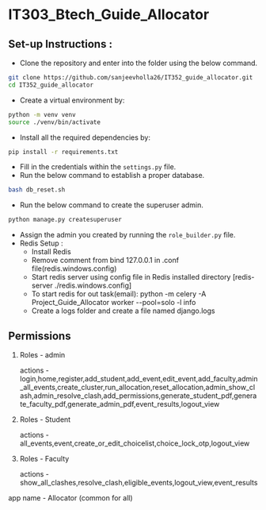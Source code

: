 # IT303_Btech_Guide_Allocator

## Set-up Instructions :

- Clone the repository and enter into the folder using the below command.
```bash
git clone https://github.com/sanjeevholla26/IT352_guide_allocator.git
cd IT352_guide_allocator
```
- Create a virtual environment by:
```bash
python -m venv venv
source ./venv/bin/activate
```
- Install all the required dependencies by:
```bash
pip install -r requirements.txt
```
- Fill in the credentials within the `settings.py` file.
- Run the below command to establish a proper database.
```bash
bash db_reset.sh
```
- Run the below command to create the superuser admin.
```bash
python manage.py createsuperuser
```
- Assign the admin you created by running the `role_builder.py` file.
- Redis Setup :
  - Install Redis
  - Remove comment from bind 127.0.0.1 in .conf file(redis.windows.config)
  - Start redis server using config file in Redis installed directory [redis-server ./redis.windows.config]
  - To start redis for out task(email): python -m celery -A Project_Guide_Allocator worker --pool=solo -l info
  - Create a logs folder and create a file named django.logs

## Permissions 

1. Roles - admin
   
   actions - login,home,register,add_student,add_event,edit_event,add_faculty,admin_all_events,create_cluster,run_allocation,reset_allocation,admin_show_clash,admin_resolve_clash,add_permissions,generate_student_pdf,generate_faculty_pdf,generate_admin_pdf,event_results,logout_view

3. Roles - Student
   
   actions - all_events,event,create_or_edit_choicelist,choice_lock_otp,logout_view

5. Roles - Faculty
   
   actions - show_all_clashes,resolve_clash,eligible_events,logout_view,event_results

app name - Allocator (common for all)


